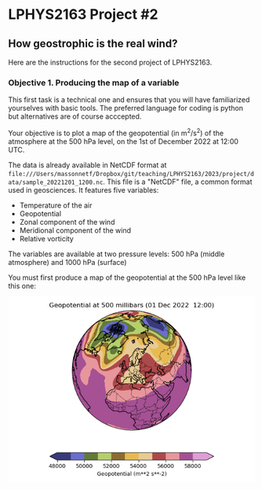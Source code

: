 # LPHYS2163 Project #2
## How geostrophic is the real wind?

Here are the instructions for the second project of LPHYS2163.

### Objective 1. Producing the map of a variable

This first task is a technical one and ensures that you will have familiarized yourselves with basic tools. The preferred language for coding is python but alternatives are of course acccepted.

Your objective is to plot a map of the geopotential (in m$^2$/s$^2$) of the atmosphere at the 500 hPa level, on the 1st of December 2022 at 12:00 UTC. 

The data is already available in NetCDF format at `file:///Users/massonnetf/Dropbox/git/teaching/LPHYS2163/2023/project/data/sample_20221201_1200.nc`. This file is a "NetCDF" file, a common format used in geosciences. It features five variables:

- Temperature of the air
- Geopotential
- Zonal component of the wind
- Meridional component of the wind
- Relative vorticity

The variables are available at two pressure levels: 500 hPa (middle atmosphere) and 1000 hPa (surface)

You must first produce a map of the geopotential at the 500 hPa level like this one:


<p align="center">
<img src="./figs/z500_2022-12-01-1200.png">
</p>
